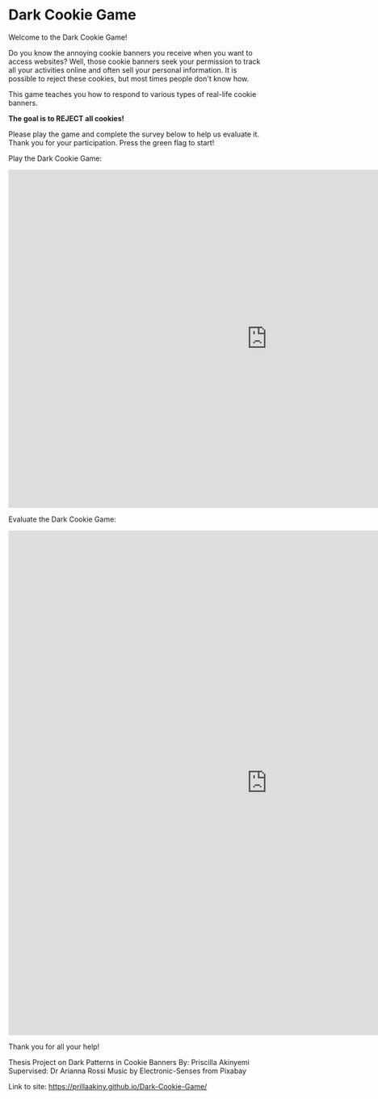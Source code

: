 # Dark Cookie Game

Welcome to the Dark Cookie Game! 

Do you know the annoying cookie banners you receive when you want to access websites? Well, those cookie banners seek your permission to track all your activities online and often sell your personal information. It is possible to reject these cookies, but most times people don't know how. 

This game teaches you how to respond to various types of real-life cookie banners. 

<p><b>The goal is to REJECT all cookies!</b></p>

Please play the game and complete the survey below to help us evaluate it. Thank you for your participation. Press the green flag to start!

Play the Dark Cookie Game:

<iframe src="https://scratch.mit.edu/projects/704537556/embed" allowtransparency="true" width="1024" height="670" frameborder="0" scrolling="no" allowfullscreen></iframe>


Evaluate the Dark Cookie Game:

<iframe
    id="surveylegend-survey"
    src="https://www.surveylegend.com/survey/#/d29yZHByZXNzMjEwMTQz~-N7omxoAF9sQIsn7mPEb"
    width="1024"
    height="1000px"
    scrolling="no" allowfullscreen
    style="frameborder: 0; border: 0; margin: 0 auto;"
>
</iframe>

Thank you for all your help!

Thesis Project on Dark Patterns in Cookie Banners 
By: Priscilla Akinyemi 
Supervised: Dr Arianna Rossi 
Music by Electronic-Senses from Pixabay

Link to site: https://prillaakiny.github.io/Dark-Cookie-Game/

